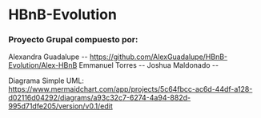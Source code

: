 # HBnB-Evolution
### Proyecto Grupal compuesto por: 
  Alexandra Guadalupe -- https://github.com/AlexGuadalupe/HBnB-Evolution/Alex-HBnB
  Emmanuel Torres --
  Joshua Maldonado --


Diagrama Simple UML:
https://www.mermaidchart.com/app/projects/5c64fbcc-ac6d-44df-a128-d02116d04292/diagrams/a93c32c7-6274-4a94-882d-995d71dfe205/version/v0.1/edit

